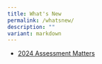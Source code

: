 ```yaml
---
title: What's New
permalink: /whatsnew/
description: ""
variant: markdown
---
```

* [2024 Assessment Matters](/extended-family/for-parents/announcements/)